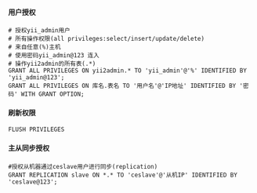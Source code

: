 
#### 用户授权
    # 授权yii_admin用户
    # 所有操作权限(all privileges:select/insert/update/delete)
    # 来自任意(%)主机
    # 使用密码yii_admin@123 连入
    # 操作yii2admin的所有表(.*)
    GRANT ALL PRIVILEGES ON yii2admin.* TO 'yii_admin'@'%' IDENTIFIED BY 'yii_admin@123';
    GRANT ALL PRIVILEGES ON 库名.表名 TO '用户名'@'IP地址' IDENTIFIED BY '密码' WITH GRANT OPTION;

#### 刷新权限
	FLUSH PRIVILEGES
	
#### 主从同步授权
    #授权从机器通过ceslave用户进行同步(replication)
    GRANT REPLICATION slave ON *.* TO 'ceslave'@'从机IP' IDENTIFIED BY 'ceslave@123';